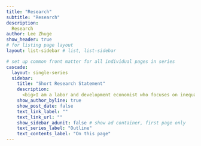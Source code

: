```yaml
---
title: "Research"
subtitle: "Research"
description: 
  Research
author: Lee Zhuge
show_header: true
# for listing page layout
layout: list-sidebar # list, list-sidebar

# set up common front matter for all individual pages in series
cascade:
  layout: single-series 
  sidebar:
    title: "Short Research Statement"
    description: 
      <big>I am a labor and development economist who focuses on inequality, discrimination and environmental protection. My primary research explores the source of inequality at the household level, particularly the barriers presented by policies, social norms, and cultures. I employ various methodologies in my research, including applied theory and structural and reduced-form estimation.</big>
    show_author_byline: true
    show_post_date: false
    text_link_label: ""
    text_link_url: ""
    show_sidebar_adunit: false # show ad container, first page only
    text_series_label: "Outline" 
    text_contents_label: "On this page" 
---
```

